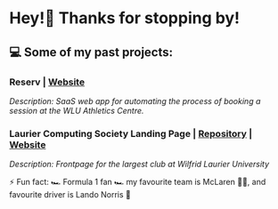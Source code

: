 # Hey!👋 Thanks for stopping by!


## 💻 Some of my past projects:
### Reserv | [Website](https://www.reserv.ca) 

*Description: SaaS web app for automating the process of booking a session at the WLU Athletics Centre.*

### Laurier Computing Society Landing Page | [Repository](https://github.com/LaurierCS/Website) | [Website](https://lcs-frontpage.web.app/)

*Description: Frontpage for the largest club at Wilfrid Laurier University*


⚡ Fun fact: 🏎️ Formula 1 fan 🏎️ my favourite team is McLaren 🧡💙, and favourite driver is Lando Norris 🏁
